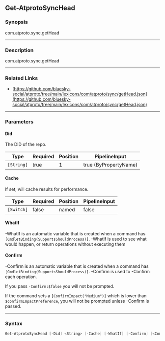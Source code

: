 Get-AtprotoSyncHead
-------------------




### Synopsis
com.atproto.sync.getHead



---


### Description

com.atproto.sync.getHead



---


### Related Links
* [https://github.com/bluesky-social/atproto/tree/main/lexicons/com/atproto/sync/getHead.json](https://github.com/bluesky-social/atproto/tree/main/lexicons/com/atproto/sync/getHead.json)





---


### Parameters
#### **Did**

The DID of the repo.






|Type      |Required|Position|PipelineInput        |
|----------|--------|--------|---------------------|
|`[String]`|true    |1       |true (ByPropertyName)|



#### **Cache**

If set, will cache results for performance.






|Type      |Required|Position|PipelineInput|
|----------|--------|--------|-------------|
|`[Switch]`|false   |named   |false        |



#### **WhatIf**
-WhatIf is an automatic variable that is created when a command has ```[CmdletBinding(SupportsShouldProcess)]```.
-WhatIf is used to see what would happen, or return operations without executing them
#### **Confirm**
-Confirm is an automatic variable that is created when a command has ```[CmdletBinding(SupportsShouldProcess)]```.
-Confirm is used to -Confirm each operation.

If you pass ```-Confirm:$false``` you will not be prompted.


If the command sets a ```[ConfirmImpact("Medium")]``` which is lower than ```$confirmImpactPreference```, you will not be prompted unless -Confirm is passed.



---


### Syntax
```PowerShell
Get-AtprotoSyncHead [-Did] <String> [-Cache] [-WhatIf] [-Confirm] [<CommonParameters>]
```
